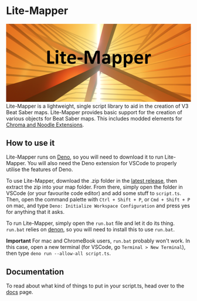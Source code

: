 # Lite-Mapper

![image](images/banner1.png)
Lite-Mapper is a lightweight, single script library to aid in the creation of V3 Beat Saber maps. Lite-Mapper provides basic support for the creation of various objects for Beat Saber maps. This includes modded elements for [Chroma and Noodle Extensions](https://github.com/Aeroluna/Heck).

## How to use it

Lite-Mapper runs on [Deno](https://deno.com/), so you will need to download it to run Lite-Mapper. You will also need the Deno extension for VSCode to properly utilise the features of Deno.

To use Lite-Mapper, download the .zip folder in the [latest release](https://github.com/Aureliona1/Lite-Mapper/releases/latest), then extract the zip into your map folder. From there, simply open the folder in VSCode (or your favourite code editor) and add some stuff to `script.ts`.
Then, open the command palette with `Ctrl + Shift + P`, or `Cmd + Shift + P` on mac, and type `Deno: Initialize Workspace Configuration` and press yes for anything that it asks.

To run Lite-Mapper, simply open the `run.bat` file and let it do its thing. `run.bat` relies on [denon](https://github.com/denosaurs/denon#denoland), so you will need to install this to use `run.bat`.

**Important**
For mac and ChromeBook users, `run.bat` probably won't work. In this case, open a new terminal (for VSCode, go `Terminal > New Terminal`), then type `deno run --allow-all script.ts`.

## Documentation

To read about what kind of things to put in your script.ts, head over to the [docs](docs.md) page.
